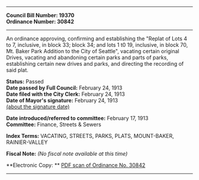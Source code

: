 * * * * *  
  
**Council Bill Number: [](#h0)[](#h2)19370**   
**Ordinance Number: 30842**  
  
* * * * *  
  
An ordinance approving, confirming and establishing the "Replat of Lots 4 to 7, inclusive, in block 33; block 34; and lots 1 t0 19, inclusive, in block 70, Mt. Baker Park Addition to the City of Seattle", vacating certain original Drives, vacating and abandoning certain parks and parts of parks, establishing certain new drives and parks, and directing the recording of said plat.  
  
**Status:** Passed   
**Date passed by Full Council:** February 24, 1913   
**Date filed with the City Clerk:** February 24, 1913   
**Date of Mayor's signature:** February 24, 1913   
[(about the signature date)](/~public/approvaldate.htm)   
  
  
**Date introduced/referred to committee:** February 17, 1913   
**Committee:** Finance, Streets & Sewers   
  
**Index Terms:** VACATING, STREETS, PARKS, PLATS, MOUNT-BAKER, RAINIER-VALLEY  
  
**Fiscal Note:** *(No fiscal note available at this time)*  
  
**Electronic Copy: ** [PDF scan of Ordinance No. 30842](/~archives/Ordinances/Ord_30842.pdf)  
  
* * * * *  
